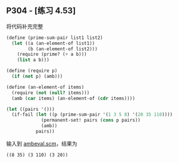 ## P304 - [练习 4.53]

将代码补充完整

``` Scheme
(define (prime-sum-pair list1 list2)
  (let ((a (an-element-of list1))
        (b (an-element-of list2)))
    (require (prime? (+ a b)))
    (list a b)))

(define (require p)
  (if (not p) (amb)))

(define (an-element-of items)
  (require (not (null? items)))
  (amb (car items) (an-element-of (cdr items))))

(let ((pairs '()))
  (if-fail (let ((p (prime-sum-pair '(1 3 5 8) '(20 35 110))))
             (permanent-set! pairs (cons p pairs))
             (amb))
           pairs))
```

输入到 [ambeval.scm](./ambeval.scm)，结果为

```
((8 35) (3 110) (3 20))
```

